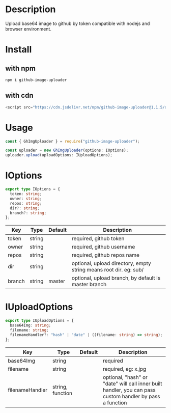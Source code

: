 # Description

Upload base64 image to github by token compatible with nodejs and browser environment.

# Install

## with npm

```
npm i github-image-uploader
```

## with cdn

```js
<script src="https://cdn.jsdelivr.net/npm/github-image-uploader@1.1.5/dist/index.min.js"></script>
```

# Usage

```typescript
const { GhImgUploader } = require("github-image-uploader");

const uploader = new GhImgUploader(options: IOptions);
uploader.upload(uploadOptions: IUploadOptions);
```

# IOptions

```typescript
export type IOptions = {
  token: string;
  owner: string;
  repos: string;
  dir?: string;
  branch?: string;
};
```

| Key    | Type   | Default | Description                                                       |
| ------ | ------ | ------- | ----------------------------------------------------------------- |
| token  | string |         | required, github token                                            |
| owner  | string |         | required, github username                                         |
| repos  | string |         | required, github repos name                                       |
| dir    | string |         | optional, upload directory, empty string means root dir. eg: sub/ |
| branch | string | master  | optional, upload branch, by default is master branch              |

# IUploadOptions

```typescript
export type IUploadOptions = {
  base64Img: string;
  filename: string;
  filenameHandler?: "hash" | "date" | ((filename: string) => string);
};
```

| Key             | Type             | Default | Description                                                                                              |
| --------------- | ---------------- | ------- | -------------------------------------------------------------------------------------------------------- |
| base64Img       | string           |         | required                                                                                                 |
| filename        | string           |         | required, eg: x.jpg                                                                                      |
| filenameHandler | string, function |         | optional, "hash" or "date" will call inner built handler, you can pass custom handler by pass a function |
